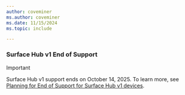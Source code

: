 ```yaml
---
author: coveminer    
ms.author: coveminer
ms.date: 11/15/2024
ms.topic: include

---
```


### Surface Hub v1 End of Support

> [!IMPORTANT]
> Surface Hub v1 support ends on October 14, 2025. To learn more, see [Planning for End of Support for Surface Hub v1 devices](/surface-hub/surface-hub-v1-plan-eos.md).